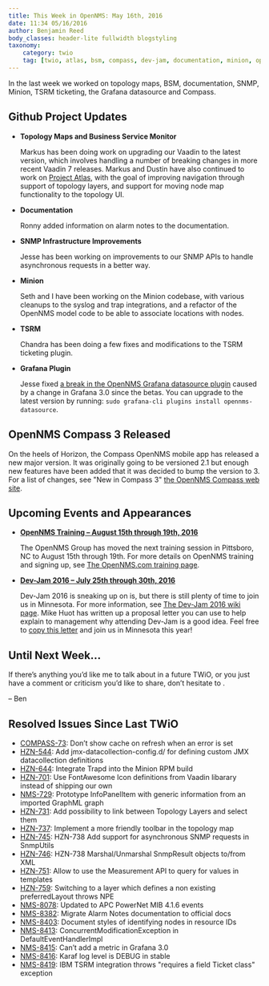 ```yaml
---
title: This Week in OpenNMS: May 16th, 2016
date: 11:34 05/16/2016
author: Benjamin Reed
body_classes: header-lite fullwidth blogstyling
taxonomy:
    category: twio
    tag: [twio, atlas, bsm, compass, dev-jam, documentation, minion, opennms compass, snmp, syslog, topology maps, training, traps, tsrm, vaadin]
---
```


In the last week we worked on topology maps, BSM, documentation, SNMP, Minion, TSRM ticketing, the Grafana datasource and Compass.

Github Project Updates
----------------------

* __Topology Maps and Business Service Monitor__

  Markus has been doing work on upgrading our Vaadin to the latest version, which involves handling a number of breaking changes in more recent Vaadin 7 releases. Markus and Dustin have also continued to work on [Project Atlas](https://www.opennms.org/wiki/DevProjects/Atlas), with the goal of improving navigation through support of topology layers, and support for moving node map functionality to the topology UI.

* __Documentation__

  Ronny added information on alarm notes to the documentation.

* __SNMP Infrastructure Improvements__

  Jesse has been working on improvements to our SNMP APIs to handle asynchronous requests in a better way.

* __Minion__

  Seth and I have been working on the Minion codebase, with various cleanups to the syslog and trap integrations, and a refactor of the OpenNMS model code to be able to associate locations with nodes.

* __TSRM__

  Chandra has been doing a few fixes and modifications to the TSRM ticketing plugin.

* __Grafana Plugin__

  Jesse fixed [a break in the OpenNMS Grafana datasource plugin](https://github.com/OpenNMS/grafana-opennms-datasource/issues/2) caused by a change in Grafana 3.0 since the betas.  You can upgrade to the latest version by running: `sudo grafana-cli plugins install opennms-datasource`.

OpenNMS Compass 3 Released
--------------------------

On the heels of Horizon, the Compass OpenNMS mobile app has released a new major version.  It was originally going to be versioned 2.1 but enough new features have been added that it was decided to bump the version to 3.  For a list of changes, see "New in Compass 3" [the OpenNMS Compass web site](https://compass.opennms.io/).

Upcoming Events and Appearances
-------------------------------

* __[OpenNMS Training – August 15th through 19th, 2016](http://www.opennms.com/training)__

  The OpenNMS Group has moved the next training session in Pittsboro, NC to August 15th through 19th.  For more details on OpenNMS training and signing up, see [The OpenNMS.com training page](http://www.opennms.com/training/).


* **[Dev-Jam 2016 – July 25th through 30th, 2016](https://www.opennms.org/wiki/Dev-Jam_2016)**

  Dev-Jam 2016 is sneaking up on is, but there is still plenty of time to join us in Minnesota.  For more information, see [The Dev-Jam 2016 wiki page](https://www.opennms.org/wiki/Dev-Jam_2016).
  Mike Huot has written up a proposal letter you can use to help explain to management why attending Dev-Jam is a good idea.  Feel free to [copy this letter](https://docs.google.com/document/d/1VerZYe5LwMT_1j5ISAsNU9-ZGcwY_zdA_4DODNlBpYg/edit?usp=sharing) and join us in Minnesota this year!

Until Next Week…
----------------

If there’s anything you’d like me to talk about in a future TWiO, or you just have a comment or criticism you’d like to share, don’t hesitate to [](mailto:twio@opennms.org).

– Ben

Resolved Issues Since Last TWiO
-------------------------------

* [COMPASS-73](http://issues.opennms.org/browse/COMPASS-73): Don&#8217;t show cache on refresh when an error is set
* [HZN-544](http://issues.opennms.org/browse/HZN-544): Add jmx-datacollection-config.d/ for defining custom JMX datacollection definitions
* [HZN-644](http://issues.opennms.org/browse/HZN-644): Integrate Trapd into the Minion RPM build
* [HZN-701](http://issues.opennms.org/browse/HZN-701): Use FontAwesome Icon definitions from Vaadin libarary instead of shipping our own
* [NMS-729](http://issues.opennms.org/browse/HZN-729): Prototype InfoPanelItem with generic information from an imported GraphML graph
* [HZN-731](http://issues.opennms.org/browse/HZN-731): Add possibility to link between Topology Layers and select them
* [HZN-737](http://issues.opennms.org/browse/HZN-737): Implement a more friendly toolbar in the topology map
* [HZN-745](http://issues.opennms.org/browse/HZN-745): HZN-738 Add support for asynchronous SNMP requests in SnmpUtils
* [HZN-746](http://issues.opennms.org/browse/HZN-746): HZN-738 Marshal/Unmarshal SnmpResult objects to/from XML
* [HZN-751](http://issues.opennms.org/browse/HZN-751): Allow to use the Measurement API to query for values in templates
* [HZN-759](http://issues.opennms.org/browse/HZN-759): Switching to a layer which defines a non existing preferredLayout throws NPE
* [NMS-8078](http://issues.opennms.org/browse/NMS-8078): Updated to APC PowerNet MIB 4.1.6 events
* [NMS-8382](http://issues.opennms.org/browse/NMS-8382): Migrate Alarm Notes documentation to official docs
* [NMS-8403](http://issues.opennms.org/browse/NMS-8403): Document styles of identifying nodes in resource IDs
* [NMS-8413](http://issues.opennms.org/browse/NMS-8413): ConcurrentModificationException in DefaultEventHandlerImpl
* [NMS-8415](http://issues.opennms.org/browse/NMS-8415): Can&#8217;t add a metric in Grafana 3.0
* [NMS-8416](http://issues.opennms.org/browse/NMS-8416): Karaf log level is DEBUG in stable
* [NMS-8419](http://issues.opennms.org/browse/NMS-8419): IBM TSRM integration throws "requires a field Ticket class" exception
